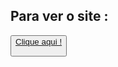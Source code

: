 ## Para ver o site :

<button><a href="https://marhff.github.io/Firstwebsite/index.html">Clique aqui ! </a>

</button> 
